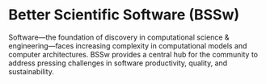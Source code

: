 # Better Scientific Software (BSSw)

Software—the foundation of discovery in computational science & engineering—faces increasing complexity in computational models and computer architectures. BSSw provides a central hub for the community to address pressing challenges in software productivity, quality, and sustainability.



<!---
Slide1 L: blog_posts/2020-bssw-fellows-projects-and-perspectives
Slide1 R: images/raw/master/Blog_0720_Fellows.png
Slide2 L: blog_posts/improving-team-practices-with-rateyourproject-org
Slide2 R: images/raw/master/Blog_0721_PSIPhero_b.png
Slide3 L: blog_posts/e4s-extreme-scale-scientific-software-stack
Slide3 R: items/inclusive-naming-initiative
Slide4 L: blog_posts/experiences-from-the-2021-bssw-io-community-bof
Slide4 R: images/raw/master/Blog__0521_Icons.jpg
Slide5 L: blog_posts/practices-for-productive-software-development-in-kokkos
Slide5 R: blog_posts/encouraging-effective-retrospective-strategies-for-team-projects
Slide6 L: items/debugging-books-to-help-you-get-started
Slide6 R: items/the-10-best-practices-for-remote-software-engineering
Slide7 L: events/webinar-software-engineering-challenges-and-best-practices-for-multi-institutional-scientific-software-development
Slide7 R: events/survey-on-testing-research-software
--->



<!---
Caution: Blank line after first comment mark (or before last comment mark) causes build failure.
LCM: Saving for use again later
Slide4 L: blog_posts/when-not-to-use-agile-in-scientific-software-development
Slide4 R: images/raw/master/Blog_0221_Agile.png
--->

<!---
[Site Overview](SiteOverview.md)

[Communities Overview](CommunitiesOverview.md)

[Intro to CSE](IntroToCse.md)

[Intro to HPC](IntroToHpc.md)

--->
